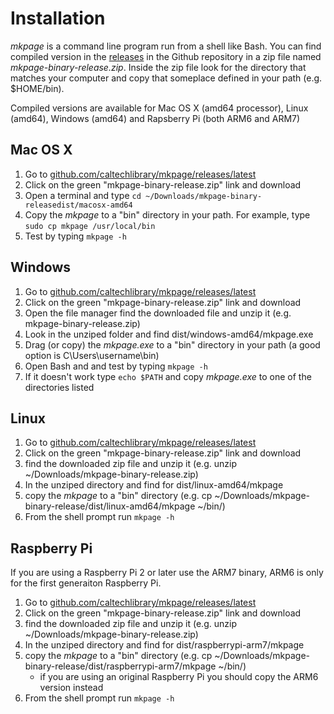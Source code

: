 
# Installation

*mkpage* is a command line program run from a shell like Bash. You can find compiled
version in the [releases](https://github.com/caltechlibrary/mkpage/releases/latest) 
in the Github repository in a zip file named *mkpage-binary-release.zip*. Inside
the zip file look for the directory that matches your computer and copy that someplace
defined in your path (e.g. $HOME/bin). 

Compiled versions are available for Mac OS X (amd64 processor), Linux (amd64), Windows
(amd64) and Rapsberry Pi (both ARM6 and ARM7)

## Mac OS X

1. Go to [github.com/caltechlibrary/mkpage/releases/latest](https://github.com/caltechlibrary/mkpage/releases/latest)
2. Click on the green "mkpage-binary-release.zip" link and download
3. Open a terminal and type `cd ~/Downloads/mkpage-binary-releasedist/macosx-amd64`
4. Copy the *mkpage* to a "bin" directory in your path.  For example, type `sudo cp mkpage /usr/local/bin`
5. Test by typing `mkpage -h`

## Windows

1. Go to [github.com/caltechlibrary/mkpage/releases/latest](https://github.com/caltechlibrary/mkpage/releases/latest)
2. Click on the green "mkpage-binary-release.zip" link and download
3. Open the file manager find the downloaded file and unzip it (e.g. mkpage-binary-release.zip)
4. Look in the unziped folder and find dist/windows-amd64/mkpage.exe
5. Drag (or copy) the *mkpage.exe* to a "bin" directory in your path (a good option is C\Users\username\bin)
6. Open Bash and and test by typing `mkpage -h`
7. If it doesn't work type `echo $PATH` and copy *mkpage.exe* to one of the directories listed

## Linux

1. Go to [github.com/caltechlibrary/mkpage/releases/latest](https://github.com/caltechlibrary/mkpage/releases/latest)
2. Click on the green "mkpage-binary-release.zip" link and download
3. find the downloaded zip file and unzip it (e.g. unzip ~/Downloads/mkpage-binary-release.zip)
4. In the unziped directory and find for dist/linux-amd64/mkpage
5. copy the *mkpage* to a "bin" directory (e.g. cp ~/Downloads/mkpage-binary-release/dist/linux-amd64/mkpage ~/bin/)
6. From the shell prompt run `mkpage -h`

## Raspberry Pi

If you are using a Raspberry Pi 2 or later use the ARM7 binary, ARM6 is only for the first generaiton Raspberry Pi.

1. Go to [github.com/caltechlibrary/mkpage/releases/latest](https://github.com/caltechlibrary/mkpage/releases/latest)
2. Click on the green "mkpage-binary-release.zip" link and download
3. find the downloaded zip file and unzip it (e.g. unzip ~/Downloads/mkpage-binary-release.zip)
4. In the unziped directory and find for dist/raspberrypi-arm7/mkpage
5. copy the *mkpage* to a "bin" directory (e.g. cp ~/Downloads/mkpage-binary-release/dist/raspberrypi-arm7/mkpage ~/bin/)
    + if you are using an original Raspberry Pi you should copy the ARM6 version instead
6. From the shell prompt run `mkpage -h`

